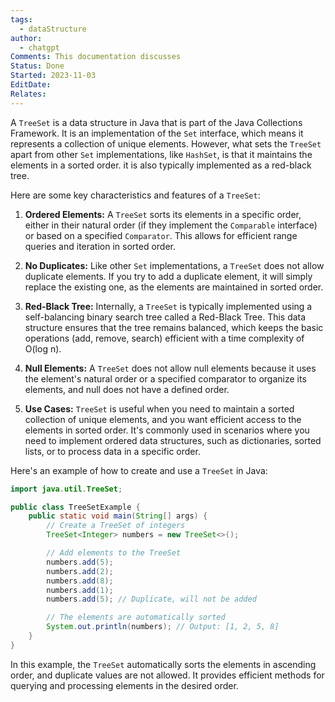 ```yaml
---
tags:
  - dataStructure
author:
  - chatgpt
Comments: This documentation discusses
Status: Done
Started: 2023-11-03
EditDate: 
Relates:
---
```

A `TreeSet` is a data structure in Java that is part of the Java Collections Framework. It is an implementation of the `Set` interface, which means it represents a collection of unique elements. However, what sets the `TreeSet` apart from other `Set` implementations, like `HashSet`, is that it maintains the elements in a sorted order. it is also typically implemented as a red-black tree.

Here are some key characteristics and features of a `TreeSet`:

1. **Ordered Elements:** A `TreeSet` sorts its elements in a specific order, either in their natural order (if they implement the `Comparable` interface) or based on a specified `Comparator`. This allows for efficient range queries and iteration in sorted order.

2. **No Duplicates:** Like other `Set` implementations, a `TreeSet` does not allow duplicate elements. If you try to add a duplicate element, it will simply replace the existing one, as the elements are maintained in sorted order.

3. **Red-Black Tree:** Internally, a `TreeSet` is typically implemented using a self-balancing binary search tree called a Red-Black Tree. This data structure ensures that the tree remains balanced, which keeps the basic operations (add, remove, search) efficient with a time complexity of O(log n).

4. **Null Elements:** A `TreeSet` does not allow null elements because it uses the element's natural order or a specified comparator to organize its elements, and null does not have a defined order.

5. **Use Cases:** `TreeSet` is useful when you need to maintain a sorted collection of unique elements, and you want efficient access to the elements in sorted order. It's commonly used in scenarios where you need to implement ordered data structures, such as dictionaries, sorted lists, or to process data in a specific order.

Here's an example of how to create and use a `TreeSet` in Java:

```java
import java.util.TreeSet;

public class TreeSetExample {
    public static void main(String[] args) {
        // Create a TreeSet of integers
        TreeSet<Integer> numbers = new TreeSet<>();

        // Add elements to the TreeSet
        numbers.add(5);
        numbers.add(2);
        numbers.add(8);
        numbers.add(1);
        numbers.add(5); // Duplicate, will not be added

        // The elements are automatically sorted
        System.out.println(numbers); // Output: [1, 2, 5, 8]
    }
}
```

In this example, the `TreeSet` automatically sorts the elements in ascending order, and duplicate values are not allowed. It provides efficient methods for querying and processing elements in the desired order.